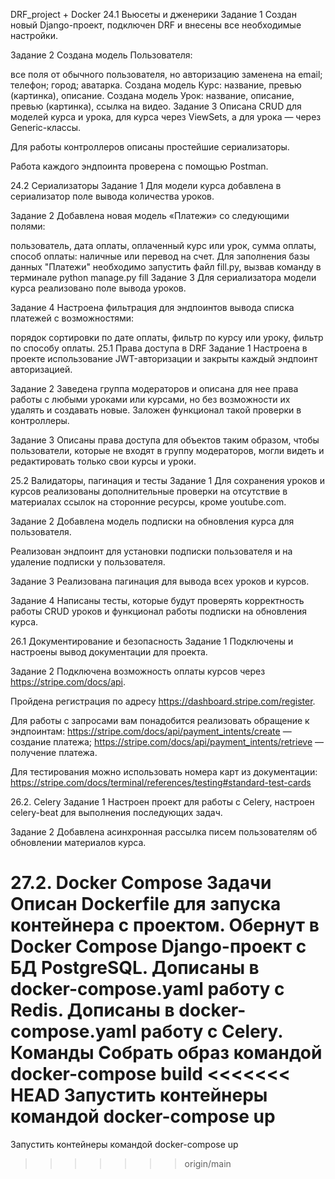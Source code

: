 DRF_project + Docker
24.1 Вьюсеты и дженерики
Задание 1
Создан новый Django-проект, подключен DRF и внесены все необходимые настройки.

Задание 2
Создана модель Пользователя:

все поля от обычного пользователя, но авторизацию заменена на email;
телефон;
город;
аватарка. Создана модель Курс:
название,
превью (картинка),
описание. Создана модель Урок:
название,
описание,
превью (картинка),
ссылка на видео.
Задание 3
Описана CRUD для моделей курса и урока, для курса через ViewSets, а для урока — через Generic-классы.

Для работы контроллеров описаны простейшие сериализаторы.

Работа каждого эндпоинта проверена с помощью Postman.

24.2 Сериализаторы
Задание 1
Для модели курса добавлена в сериализатор поле вывода количества уроков.

Задание 2
Добавлена новая модель «Платежи» со следующими полями:

пользователь,
дата оплаты,
оплаченный курс или урок,
сумма оплаты,
способ оплаты: наличные или перевод на счет. Для заполнения базы данных "Платежи" необходимо запустить файл fill.py, вызвав команду в терминале python manage.py fill
Задание 3
Для сериализатора модели курса реализовано поле вывода уроков.

Задание 4
Настроена фильтрация для эндпоинтов вывода списка платежей с возможностями:

порядок сортировки по дате оплаты,
фильтр по курсу или уроку,
фильтр по способу оплаты.
25.1 Права доступа в DRF
Задание 1
Настроена в проекте использование JWT-авторизации и закрыты каждый эндпоинт авторизацией.

Задание 2
Заведена группа модераторов и описана для нее права работы с любыми уроками или курсами, но без возможности их удалять и создавать новые. Заложен функционал такой проверки в контроллеры.

Задание 3
Описаны права доступа для объектов таким образом, чтобы пользователи, которые не входят в группу модераторов, могли видеть и редактировать только свои курсы и уроки.

25.2 Валидаторы, пагинация и тесты
Задание 1
Для сохранения уроков и курсов реализованы дополнительные проверки на отсутствие в материалах ссылок на сторонние ресурсы, кроме youtube.com.

Задание 2
Добавлена модель подписки на обновления курса для пользователя.

Реализован эндпоинт для установки подписки пользователя и на удаление подписки у пользователя.

Задание 3
Реализована пагинация для вывода всех уроков и курсов.

Задание 4
Написаны тесты, которые будут проверять корректность работы CRUD уроков и функционал работы подписки на обновления курса.

26.1 Документирование и безопасность
Задание 1
Подключены и настроены вывод документации для проекта.

Задание 2
Подключена возможность оплаты курсов через https://stripe.com/docs/api.

Пройдена регистрация по адресу https://dashboard.stripe.com/register.

Для работы с запросами вам понадобится реализовать обращение к эндпоинтам: https://stripe.com/docs/api/payment_intents/create — создание платежа; https://stripe.com/docs/api/payment_intents/retrieve — получение платежа.

Для тестирования можно использовать номера карт из документации: https://stripe.com/docs/terminal/references/testing#standard-test-cards

26.2. Celery
Задание 1
Настроен проект для работы с Celery, настроен celery-beat для выполнения последующих задач.

Задание 2
Добавлена асинхронная рассылка писем пользователям об обновлении материалов курса.

27.2. Docker Compose
Задачи
Описан Dockerfile для запуска контейнера с проектом.
Обернут в Docker Compose Django-проект с БД PostgreSQL.
Дописаны в docker-compose.yaml работу с Redis.
Дописаны в docker-compose.yaml работу с Celery.
Команды
Собрать образ командой docker-compose build
<<<<<<< HEAD
Запустить контейнеры командой docker-compose up
=======
Запустить контейнеры командой docker-compose up
>>>>>>> origin/main
